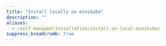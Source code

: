 ```yaml
---
title: "Install locally on minikube"
description: ""
aliases:
  - /self-managed/installation/install-on-local-minikube/
suppress_breadcrumb: true
---
```


<!-- Note: The self-managed docs are in a separate branch. The self-managed section in main is used for redirect purposes of the pre-self-managed (circa Dec. 2024) self-managed docs -->
